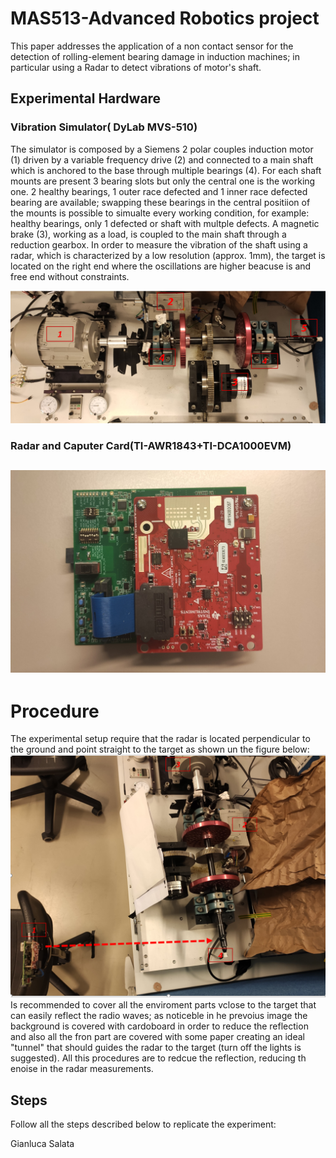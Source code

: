# MAS513-Advanced Robotics project
This paper addresses the application of a non contact sensor for the detection of rolling-element bearing damage in induction machines; in particular using a Radar to detect vibrations of motor's shaft.

## Experimental  Hardware
### Vibration Simulator( DyLab MVS-510)
The simulator is composed by a Siemens 2 polar couples induction motor (1) driven by a variable frequency drive (2) and connected to a main shaft which is anchored to the base through multiple bearings (4). For each shaft mounts are present 3 bearing slots but only the central one is the working one. 2 healthy bearings, 1 outer race defected  and 1 inner race defected bearing are available; swapping these bearings in the central positiion of the mounts is possible to simualte every working condition, for example: healthy bearings, only 1 defected or shaft with multple defects. 
A magnetic brake (3), working as a load, is coupled to the main shaft through a reduction gearbox.
In order to measure the vibration of the shaft using a radar, which is characterized by a low resolution (approx. 1mm), the target is located on the right end where the oscillations are higher beacuse is and free end without constraints.

  ![Alt text](/img/vibration_simulator.png?raw=true)
### Radar and Caputer Card(TI-AWR1843+TI-DCA1000EVM)

 ![Alt text](/img/radar.jpg?raw=true)
 --------
# Procedure
The experimental setup require that the radar is located perpendicular to the ground and point straight to the target as shown un the figure below:
 ![Alt text](/img/experimental_setup.png?raw=true)
 Is recommended to cover all the enviroment parts vclose to the target that can easily reflect the radio waves; as noticeble in he prevoius image the background is covered with cardoboard in order to reduce the reflection and also all the fron part are covered with some paper creating an ideal "tunnel" that should guides the radar to the target (turn off the lights is suggested). All this procedures are to redcue the reflection, reducing th enoise in the radar measurements.
## Steps
Follow all the steps described below to replicate the experiment:


Gianluca Salata

